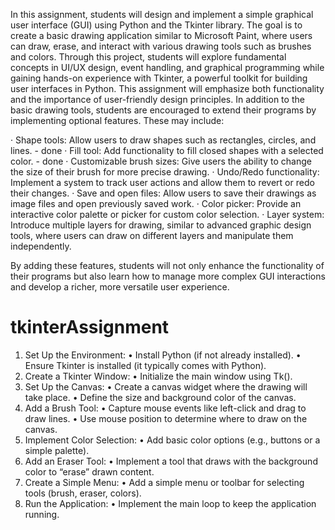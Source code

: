 In this assignment, students will design and implement a simple graphical user interface (GUI) using Python and the Tkinter library. The goal is to create a basic drawing application similar to Microsoft Paint, where users can draw, erase, and interact with various drawing tools such as brushes and colors. Through this project, students will explore fundamental concepts in UI/UX design, event handling, and graphical programming while gaining hands-on experience with Tkinter, a powerful toolkit for building user interfaces in Python. This assignment will emphasize both functionality and the importance of user-friendly design principles.
In addition to the basic drawing tools, students are encouraged to extend their programs by implementing optional features. These may include:

· Shape tools: Allow users to draw shapes such as rectangles, circles, and lines. - done
· Fill tool: Add functionality to fill closed shapes with a selected color. - done
· Customizable brush sizes: Give users the ability to change the size of their brush for more precise drawing.
· Undo/Redo functionality: Implement a system to track user actions and allow them to revert or redo their changes.
· Save and open files: Allow users to save their drawings as image files and open previously saved work.
· Color picker: Provide an interactive color palette or picker for custom color selection.
· Layer system: Introduce multiple layers for drawing, similar to advanced graphic design tools, where users can draw on different layers and manipulate them independently.

By adding these features, students will not only enhance the functionality of their programs but also learn how to manage more complex GUI interactions and develop a richer, more versatile user experience.

# tkinterAssignment


1.	Set Up the Environment:
	•	Install Python (if not already installed).
	•	Ensure Tkinter is installed (it typically comes with Python).
2.	Create a Tkinter Window:
	•	Initialize the main window using Tk().
3.	Set Up the Canvas:
	•	Create a canvas widget where the drawing will take place.
	•	Define the size and background color of the canvas.
4.	Add a Brush Tool:
	•	Capture mouse events like left-click and drag to draw lines.
	•	Use mouse position to determine where to draw on the canvas.
5.	Implement Color Selection:
	•	Add basic color options (e.g., buttons or a simple palette).
6.	Add an Eraser Tool:
	•	Implement a tool that draws with the background color to “erase” drawn content.
7.	Create a Simple Menu:
	•	Add a simple menu or toolbar for selecting tools (brush, eraser, colors).
8.	Run the Application:
	•	Implement the main loop to keep the application running.